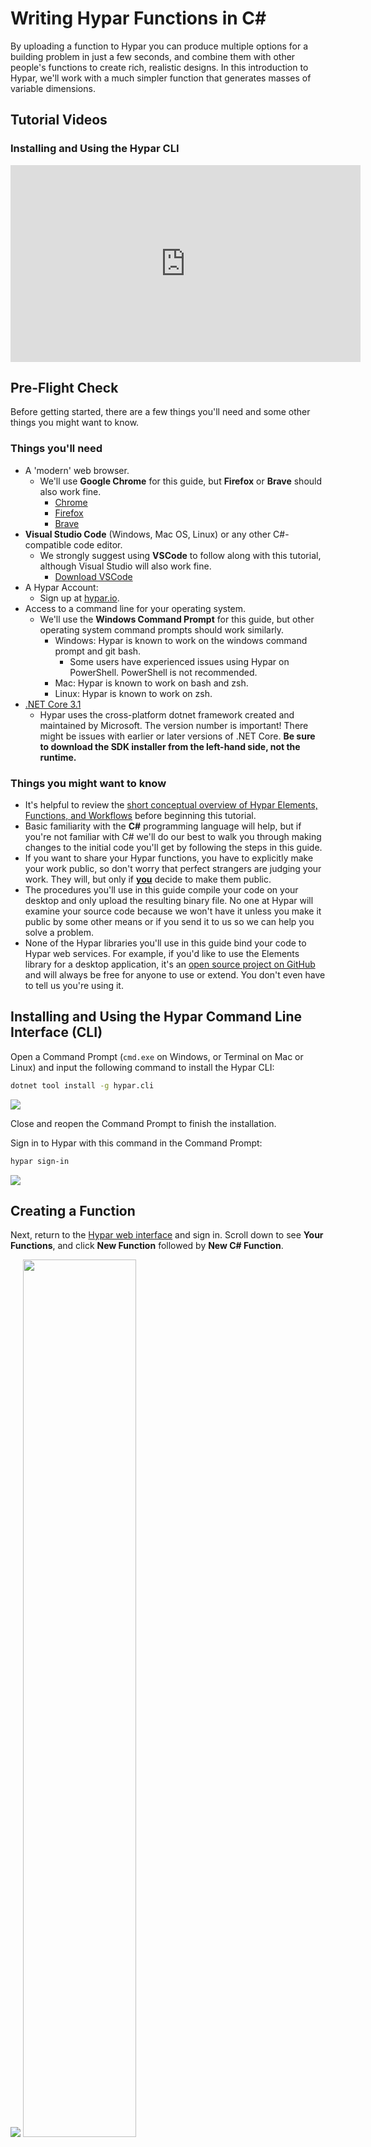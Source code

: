# Writing Hypar Functions in C#

By uploading a function to Hypar you can produce multiple options for a building problem in just a few seconds, and combine them with other people's functions to create rich, realistic designs. In this introduction to Hypar, we'll work with a much simpler function that generates masses of variable dimensions.

## Tutorial Videos

### Installing and Using the Hypar CLI

<iframe width="560" height="315" src="https://www.youtube.com/embed/-0sKYpekdqI" frameborder="0" allow="accelerometer; autoplay; encrypted-media; gyroscope; picture-in-picture" allowfullscreen></iframe>
<div style="page-break-after: always;"></div>

## Pre-Flight Check

Before getting started, there are a few things you'll need and some other things you might want to know.

### Things you'll need

- A 'modern' web browser.
  - We'll use **Google Chrome** for this guide, but **Firefox** or **Brave** should also work fine.
    - [Chrome](https://www.google.com/chrome/)
    - [Firefox](https://www.mozilla.org/en-US/firefox/new/)
    - [Brave](https://brave.com/download/)
- **Visual Studio Code** (Windows, Mac OS, Linux) or any other C#-compatible code editor.
  - We strongly suggest using **VSCode** to follow along with this tutorial, although Visual Studio will also work fine.
    - [Download VSCode](https://code.visualstudio.com/)
- A Hypar Account:
  - Sign up at <a href="https://hypar.io" target="_blank">hypar.io</a>.
- Access to a command line for your operating system.
  - We'll use the **Windows Command Prompt** for this guide, but other operating system command prompts should work similarly.
    - Windows: Hypar is known to work on the windows command prompt and git bash.
      - Some users have experienced issues using Hypar on PowerShell. PowerShell is not recommended.
    - Mac: Hypar is known to work on bash and zsh.
    - Linux: Hypar is known to work on zsh.
- [.NET Core 3.1](https://dotnet.microsoft.com/download/dotnet-core/3.1)
  - Hypar uses the cross-platform dotnet framework created and maintained by Microsoft. The version number is important! There might be issues with earlier or later versions of .NET Core. **Be sure to download the SDK installer from the left-hand side, not the runtime.**

### Things you might want to know
- It's helpful to review the [short conceptual overview of Hypar Elements, Functions, and Workflows](./index.md) before beginning this tutorial. 
- Basic familiarity with the **C#** programming language will help, but if you're not familiar with C# we'll do our best to walk you through making changes to the initial code you'll get by following the steps in this guide.
- If you want to share your Hypar functions, you have to explicitly make your work public, so don't worry that perfect strangers are judging your work. They will, but only if **<u>you</u>** decide to make them public.
- The procedures you'll use in this guide compile your code on your desktop and only upload the resulting binary file. No one at Hypar will examine your source code because we won't have it unless you make it public by some other means or if you send it to us so we can help you solve a problem.
- None of the Hypar libraries you'll use in this guide bind your code to Hypar web services. For example, if you'd like to use the Elements library for a desktop application, it's an [open source project on GitHub](https://github.com/hypar-io/Elements) and will always be free for anyone to use or extend. You don't even have to tell us you're using it.

<div style="page-break-after: always;"></div>

## Installing and Using the Hypar Command Line Interface (CLI)

Open a Command Prompt (`cmd.exe` on Windows, or Terminal on Mac or Linux) and input the following command to install the Hypar CLI:

```bash
dotnet tool install -g hypar.cli
```

![](./images/hypar-install.png)

Close and reopen the Command Prompt to finish the installation.

Sign in to Hypar with this command in the Command Prompt:

```bash
hypar sign-in
```

![](./images/hypar_sign-in.png)

<div style="page-break-after: always;"></div>

## Creating a Function

Next, return to the [Hypar web interface](https://hypar.io) and sign in. Scroll down to see **Your Functions**, and click **New Function** followed by **New C# Function**.

![](./images/new-function.png)
<img src="./images/new-function-2.png" width="60%">

This wizard will take you through setting up your function. For consistency with the rest of this example, give your function the name **Starter Function**.

<img src="./images/wizard-step-1.png" width="60%">

Click **Next** to proceed to configuring your function's inputs. Click or drag three "Range" inputs and name them Width, Length, and Height, and set their minimum values to 1:

<img src="./images/wizard-step-2.png" width="60%">

Go on to the next step, and click next again so that **Step 4: Outputs** is highlighted at the top. Click the **+** to add a new output to report the box's volume, and configure it like so:

<img src="./images/wizard-step-4.png" width="60%">

Move on to the final step, **Logic**. Click "Publish Function," and then click the <img src="./images/copy-to-clipboard.png" width="15px" /> button to copy the terminal command.

<img src="./images/wizard-step-5.png" width="60%">

Now your function has been published (privately) to Hypar! Next, we'll write some code to define the logic for the function.

Return to your command prompt. Decide where you want Hypar to save the code for your function on your computer, and use the `cd` command to set that location as the current working directory:

```bash
cd C:/users/yourUserName/repos
```

Then paste the command you copied from the Hypar web interface, and run that (don't copy the one below, it won't have the right ID):

```
hypar new --function-id=96a0df70-2a7d-4612-9c0e-7f6d86830576
```

A bunch of messages will go by as Hypar sets up your local project.
![](./images/hypar-new-fid.png)

Next, open VS Code and open the project folder we just created. It should be in the location you picked earlier, with the folder name "StarterFunction."

The Hypar CLI just created a bunch of files for you. Here's what that looks like in VS Code:

![](./images/project-structure.png)

It may seem like a lot, but the good news is you rarely have to edit most of these files — Hypar takes care of all of that for you. Any file you see that ends with `.g.cs` is not meant to be edited by you.

The file we care about most is StarterFunction.cs in the `/src` directory — this contains the logic for your function. Let's open it up.

The `Execute` method is the entry point into our function. It doesn't do anything very exciting right away; it creates an "Outputs" object, and returns it.

![](./images/starter-function.png)

Note that the method has a few arguments. The one called `input` contains the inputs we defined earlier, like Width, Length, and Height. Let's use some of those inputs to create a rectangle. Add this line to your function, in between the two existing lines of the method:

```csharp
var rectangle = Polygon.Rectangle(input.Width, input.Length);
```

![](./images/method-add-rectangle.png)

Next we'll make a `Mass` Element to pass out to the Hypar 3d environment. Note that if you want something to show up in the 3d view, it has to be an Element of some kind. Add this line after the rectangle:

```csharp
var mass = new Mass(rectangle, input.Height);
```

![](./images/method-add-mass.png)

We also have to put the mass we created in the output model, like so:

```csharp
output.Model.AddElement(mass);
```

![](./images/method-add-to-model.png)

Finally, we created an output called `Volume` to report the box's volume. These data outputs are provided to the constructor for the `Outputs` object — so let's edit the first line of our method to look like this:

```csharp
var output = new StarterFunctionOutputs(input.Width * input.Length * input.Height);
```

Our function should look like this when we're all done. **Be sure to save the file!**

```csharp
public static StarterFunctionOutputs Execute(Dictionary<string, Model> inputModels, StarterFunctionInputs input)
        {
            // create an outputs object and populate any output values
            var output = new StarterFunctionOutputs(input.Width * input.Length * input.Height);
            // create a rectangle
            var rectangle = Polygon.Rectangle(input.Width, input.Length);

            // create a mass from the rectangle
            var mass = new Mass(rectangle, input.Height);

            // add the mass to the output model
            output.Model.AddElement(mass);
            return output;
        }
```
<a href="https://gist.github.com/andrewheumann/665dbc91b9c199973db16ba61627d0ba" target="_new">View on Github</a>

To publish our changes to the web, open up your command prompt again (or open VS Code's integrated terminal). Make sure your working directory is the one Hypar created for you — you might need to `cd StarterFunction` first. Then publish your function logic like this:

```bash
hypar publish
```

![](./images/hypar-publish.png)

Now your function logic has been added to your function on Hypar. Let's go test it out! Return to <a href="https://hypar.io" target="_blank">hypar.io</a> and sign in.

Create a new workflow by clicking **New Workflow** and selecting **New Blank Workflow.** Once it opens up, give it a name in the nav bar. Type in any name you want (perhaps "Starter workflow"). You'll see this screen:

![](./images/empty-workflow.png)

In the Function Library panel, search for "Starter Function" (or whatever you named your function).

Now let's try out our function. Click **Insert** on Starter Function and **hide** the Function Library by clicking the "X" to close it. Your function will run automatically and you should see something like this:

![](./images/first-run.png)

<div style="page-break-after: always;"></div>

You've just run a web application that you created! Click in the 3D view to zoom, pan, and rotate the result. Now click on Starter Function to open up its inputs. Try adjusting the sliders to see how the mass changes shape. Check the "Sample Range" checkbox under the height and width sliders. Then click the "Alternatives" button (<img src="./images/alternatives-btn.png" width="30px" />) on your workflow to see the options that have been generated.

![](./images/show-alternatives.png)

In the alternatives list, you can see that your function has actually run many times with different input values. Click different alternatives to view them in 3D. The range sliders on the left are set to allow all possible lengths and widths. You can shrink these ranges to generate just the options you want.

This diagram summarizes the process we just went through to create, define, and publish our function:
![](./images/CreatewithWizard.png)

<div style="page-break-after: always;"></div>

## Editing our function

While developing a function, you may need to add additional inputs or outputs and change function logic. In this section we'll see how to do this.

<img src="./images/About-link.png" width="40%">

In your workflow, you should see an "About" link under the name of your function. Click it to open the function details. As the owner of this function, you have the ability to make changes here.

![](./images/function-details.png)

Switch to the **Inputs** tab and click **Edit Function Details** at the bottom of the window. This brings us to the same interface we used to create the inputs originally.

![](./images/edit-inputs.png)

Let's add a new Color input by dragging "Color" to the top. We'll call it "Mass Color" and click the color swatch to set a different color as the default. Any value you set in this window will be the default value that shows up when your function is added to a workflow.

![](./images/add-color.png)

Switch to the **Outputs** tab so we can add an output for the base area of our mass. Click **+** to add it, and configure it like so:
![](./images/add-output.png)

Click **Save Changes** to register your changes to the function's configuration.

Next, we'll need to pull those changes into our local code files, so that we can use the new input and output. Switch to the **Logic** tab and copy the second command:

```bash
hypar pull && hypar init
```

`hypar pull` pulls the changes we made in the web interface to our `hypar.json` configuration file, and `hypar init` generates new code files from that configuration. You are also welcome to run these commands independently — you don't need to copy them from the web every time.

Let's return to VS Code, and take a closer look. If you select `hypar.json` in the righthand side, you can view the configuration that describes this function.

![](./images/hypar-json.png)

If you scroll down, you should see our new Color input and Area output reflected:

<img src="./images/hypar-json-new-bits.png" width="60%">

<div class="NOTE">
<h5>NOTE</h5>
Advanced users may find it easier to edit <code>hypar.json</code> manually rather than editing the function in the web UI and running <code>hypar pull</code> — it's completely up to you. Just remember to use <code>hypar init</code> after any changes to <code>hypar.json</code> to make sure the corresponding C# code gets regenerated.
</div>

Returning to `StarterFunction.cs`, we can take advantage of our new inputs and outputs. We'll edit the first line to add the base area output:

```csharp
var output = new StarterFunctionOutputs(input.Width * input.Length * input.Height, input.Width * input.Length);
```

And create a new material before we create our mass:

```csharp
var material = new Material("Box Color", input.MassColor);
```

And finally add the material to the mass.

```csharp
var mass = new Mass(rectangle, input.Height, material);
```

Here's how the updated `Execute` method code should look now:

```csharp
public static StarterFunctionOutputs Execute(Dictionary<string, Model> inputModels, StarterFunctionInputs input)
        {
            // create an output object
            var output = new StarterFunctionOutputs(input.Width * input.Length * input.Height, input.Width * input.Length);

            // create a rectangle
            var rectangle = Polygon.Rectangle(input.Width, input.Length);

            // create a new material
            var material = new Material("Box Color", input.MassColor);

            // create a mass from the rectangle
            var mass = new Mass(rectangle, input.Height, material);

            // add the mass to the output model
            output.Model.AddElement(mass);
            return output;
        }
```
<a href="https://gist.github.com/andrewheumann/283d37500940cbf225d1a541b65e10cc" target="_new">View on Github</a>

Be sure to save the file, and then publish these changes by running `hypar publish` again. Then we'll return to our workflow on Hypar, and reload the page to update the function. You may have to adjust a slider value to cause the function to recompute.
![](./images/workflow-w-color.png)

This diagram summarizes the steps we've taken to edit and update our function:

![](./images/EditFunctionDetails.png)

## Sharing your function

Your function always starts out private to you: only you can see and use it in a workflow. Once you're happy with your function, you can share it with the world! 

Click the "About" link under your function name again, and this time navigate to the **Permissions** tab.

![](./images/permissions.png)

Uncheck the **Private** checkbox to make your function public. You can also choose to share it in a more limited way, by sharing with specific email addresses or with a whole email domain (like `myfirm.com`). 

You may also want to add a thumbnail to your function so others can get a sense of what it does. To do this, go to the **Details** tab, click **Edit Function Details**, and drag-and-drop an image on the drop zone. Then click **Save Changes** to save the thumbnail.
![](./images/add-thumbnail.gif)

## Testing your function

When developing a function, it's useful to be able to make changes and visualize them immediately. The Hypar CLI provides a way to run your function locally and test it in the context of a workflow.

Return to your workflow, and remove your function from the workflow by clicking the "X."
<img src="./images/delete-function.png" width="50%">

Then go to the Hypar menu in the upper-right hand corner of the window, and select **Test a Local Function**
<img src="./images/test-a-local-function.png" width="30%">

Click the "Copy to clipboard" button under the command: 

<img src="./images/copy-run-to-cb.gif" width="50%">

Then return to your terminal, ensure you're in your project directory ("StarterFunction") and paste the copied command, which should look like this:
```bash
hypar run --workflow-id=6bcece6c-2fa5-4a4d-a5c7-43732bff053b
```

Wait until you see this message:
```
Workflow update subscription acknowledgement received with id 518f1c6f-1b07-40e9-8461-fbc8fdbe3c06. Waiting for workspace updates...
```
And then return to the workflow and click the "Ready" button. 
<img src="./images/ready-btn.gif">

Now, when you edit the inputs of the function, they're passed to your locally-running function, instead of being executed on the cloud.

The `hypar run` command we pasted earlier stays running continuously until we exit. While it's running, it serves the local function, and also monitors your code for changes. If you make changes to `hypar.json` or to your C# code, it will rebuild the function and re-execute dynamically. This makes it easy to write code, quickly try things out, and visualize how they will function on Hypar.

Let's make some changes to our code, with `hypar run` still running. We'll insert a void running through our mass. For this we'll need to create a smaller rectangle inside our first one, and create a profile from those two rectangles. First, we'll make the second rectangle: 
```csharp
var innerRectangle = Polygon.Rectangle(input.Width * 0.5, input.Length * 0.5);
```
And then a Profile from the two rectangles:
```csharp
var profile = new Profile(rectangle, innerRectangle);
```
And then edit the line where we make the `Mass` to use our new profile:
```csharp
var mass = new Mass(profile, input.Height, material);
```

The updated execute method should look like this: 
```csharp
public static StarterFunctionOutputs Execute(Dictionary<string, Model> inputModels, StarterFunctionInputs input)
        {
            // create an output object
            var output = new StarterFunctionOutputs(input.Width * input.Length * input.Height, input.Width * input.Length);

            // create a rectangle
            var rectangle = Polygon.Rectangle(input.Width, input.Length);
            
            // create an inner void rectangle
            var innerRectangle = Polygon.Rectangle(input.Width * 0.5, input.Length * 0.5);
            
            // create a profile from the two rectangles
            var profile = new Profile(rectangle, innerRectangle);

            // create a new material
            var material = new Material("Box Color", input.MassColor);

            // create a mass from the rectangle
            var mass = new Mass(profile, input.Height, material);

            // add the mass to the output model
            output.Model.AddElement(mass);
            return output;
        }
```
<a href="https://gist.github.com/andrewheumann/f3c47f74047567f6edf9661f795aa3ab" target="_new">View on Github</a>

As soon as you save your code, you should see the function results update in your workflow:
![](./images/mass-with-void.png)

When you're happy with your local changes, hit ctrl+C in the terminal to stop `hypar run`. 

Finally, publish your updated function with `hypar publish`. The next time you use it in a workflow, it will reflect the changes you made. Anyone you've shared your function with will also have access to the latest and greatest version you just published. 

This diagram summarizes the steps we've taken to edit and test our function with live preview:

![](./images/EditLive.png)

## What's next?

Congratulations on creating your first Hypar function! There's more to learn, but you should start thinking about building a real, useful function. Here are a few tips for deciding what to make:

- Solve one small problem. Hypar Functions are easy to compose. No single function needs to do too much on its own.
- Take something you've done before and do it again on Hypar.
- Scratch an itch. What do you hate doing manually? What would look cool? What would look silly?
- You don't need to be original. Just get started. Feel free to make another version of something you've already seen.

Here are some other good resources:
- [Hypar CLI Reference](./Hypar-CLI-Reference.md)
- [Hypar's Discord live chat](https://discord.gg/Ts6mzXg). Lots of people should be there to answer questions or share ideas.
- [Hypar's YouTube channel](https://www.youtube.com/c/hypar) has walkthrough videos and livestreams.
- The [Elements GitHub repository](https://github.com/hypar-io/Elements) and the tabs on top of this page have more information about Hypar's data model.
- [Hypar's Building Blocks repo](https://github.com/hypar-io/BuildingBlocks) has the source code for many Hypar functions. Read those to see how they work, and feel free to branch or improve any of them.
